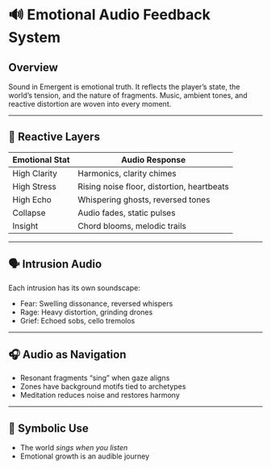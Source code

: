 # 🔊 Emotional Audio Feedback System

## Overview

Sound in Emergent is emotional truth. It reflects the player’s state, the world’s tension, and the nature of fragments. Music, ambient tones, and reactive distortion are woven into every moment.

---

## 🎵 Reactive Layers

| Emotional Stat | Audio Response |
|----------------|----------------|
| High Clarity   | Harmonics, clarity chimes |
| High Stress    | Rising noise floor, distortion, heartbeats |
| High Echo      | Whispering ghosts, reversed tones |
| Collapse       | Audio fades, static pulses |
| Insight        | Chord blooms, melodic trails |

---

## 🗣 Intrusion Audio

Each intrusion has its own soundscape:

- Fear: Swelling dissonance, reversed whispers
- Rage: Heavy distortion, grinding drones
- Grief: Echoed sobs, cello tremolos

---

## 🎧 Audio as Navigation

- Resonant fragments “sing” when gaze aligns
- Zones have background motifs tied to archetypes
- Meditation reduces noise and restores harmony

---

## 🧪 Symbolic Use

- The world *sings when you listen*
- Emotional growth is an audible journey